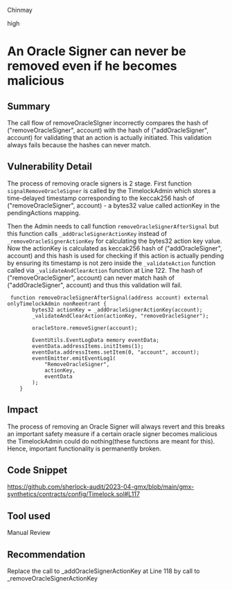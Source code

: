 Chinmay

high

# An Oracle Signer can never be removed even if he becomes malicious

## Summary
The call flow of removeOracleSIgner incorrectly compares the hash of ("removeOracleSigner", account) with the hash of ("addOracleSigner", account) for validating that an action is actually initiated. This validation always fails because the hashes can never match. 
## Vulnerability Detail
The process of removing oracle signers is 2 stage. First function ```signalRemoveOracleSigner``` is called by the TimelockAdmin which stores a time-delayed timestamp corresponding to the keccak256 hash of ("removeOracleSigner", account) - a bytes32 value called actionKey in the pendingActions mapping. 

Then the Admin needs to call function ```removeOracleSignerAfterSignal``` but this function calls ```_addOracleSignerActionKey``` instead of ```_removeOracleSignerActionKey``` for calculating the bytes32 action key value. Now the actionKey is calculated as keccak256 hash of ("addOracleSigner", account) and this hash is used for checking if this action is actually pending by ensuring its timestamp is not zero inside the ```_validateAction``` function called via ```_validateAndClearAction``` function at Line 122. The hash of ("removeOracleSigner", account) can never match hash of ("addOracleSigner", account) and thus this validation will fail.

```solidity
 function removeOracleSignerAfterSignal(address account) external onlyTimelockAdmin nonReentrant {
        bytes32 actionKey = _addOracleSignerActionKey(account);
        _validateAndClearAction(actionKey, "removeOracleSigner");

        oracleStore.removeSigner(account);

        EventUtils.EventLogData memory eventData;
        eventData.addressItems.initItems(1);
        eventData.addressItems.setItem(0, "account", account);
        eventEmitter.emitEventLog1(
            "RemoveOracleSigner",
            actionKey,
            eventData
        );
    }
```

## Impact
The process of removing an Oracle Signer will always revert and this breaks an important safety measure if a certain oracle signer becomes malicious the TimelockAdmin could do nothing(these functions are meant for this). Hence, important functionality is permanently broken.

## Code Snippet
https://github.com/sherlock-audit/2023-04-gmx/blob/main/gmx-synthetics/contracts/config/Timelock.sol#L117

## Tool used

Manual Review

## Recommendation
Replace the call to _addOracleSignerActionKey at Line 118 by call to _removeOracleSignerActionKey